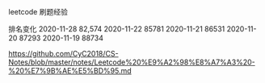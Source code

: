 leetcode 刷题经验

排名变化
2020-11-28  82,574
2020-11-22  85781
2020-11-21  86531
2020-11-20  87293
2020-11-19  88734

https://github.com/CyC2018/CS-Notes/blob/master/notes/Leetcode%20%E9%A2%98%E8%A7%A3%20-%20%E7%9B%AE%E5%BD%95.md